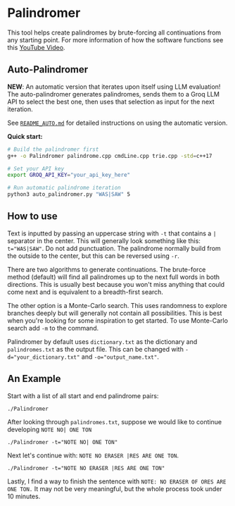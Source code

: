 # Palindromer
This tool helps create palindromes by brute-forcing all continuations from any starting point.
For more information of how the software functions see this [YouTube Video](https://youtu.be/ap08_AGPh8s).

## Auto-Palindromer

**NEW**: An automatic version that iterates upon itself using LLM evaluation! The auto-palindromer generates palindromes, sends them to a Groq LLM API to select the best one, then uses that selection as input for the next iteration.

See [`README_AUTO.md`](README_AUTO.md) for detailed instructions on using the automatic version.

**Quick start:**
```bash
# Build the palindromer first
g++ -o Palindromer palindrome.cpp cmdLine.cpp trie.cpp -std=c++17

# Set your API key
export GROQ_API_KEY="your_api_key_here"

# Run automatic palindrome iteration
python3 auto_palindromer.py "WAS|SAW" 5
```

## How to use
Text is inputted by passing an uppercase string with `-t` that contains a `|` separator in the center.
This will generally look something like this: `t="WAS|SAW"`. Do not add punctuation.
The palindrome normally build from the outside to the center, but this can be reversed using `-r`.

There are two algorithms to generate continuations. The brute-force method (default) will find
all palindromes up to the next full words in both directions. This is usually best because you
won't miss anything that could come next and is equivalent to a breadth-first search.

The other option is a Monte-Carlo search. This uses randomness to explore branches deeply but
will generally not contain all possibilities. This is best when you're looking for some
inspiration to get started. To use Monte-Carlo search add `-m` to the command.

Palindromer by default uses `dictionary.txt` as the dictionary and `palindromes.txt` as the output file.
This can be changed with `-d="your_dictionary.txt"` and `-o="output_name.txt"`.

## An Example
Start with a list of all start and end palindrome pairs:

```./Palindromer```

After looking through `palindromes.txt`, suppose we would like to continue developing `NOTE NO| ONE TON`

```./Palindromer -t="NOTE NO| ONE TON"```

Next let's continue with: `NOTE NO ERASER |RES ARE ONE TON`.

```./Palindromer -t="NOTE NO ERASER |RES ARE ONE TON"```

Lastly, I find a way to finish the sentence with `NOTE: NO ERASER OF ORES ARE ONE TON.`
It may not be very meaningful, but the whole process took under 10 minutes.
